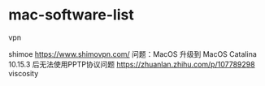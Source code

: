 # mac-software-list
vpn 

shimoe https://www.shimovpn.com/
问题：MacOS 升级到 MacOS Catalina 10.15.3 后无法使用PPTP协议问题 https://zhuanlan.zhihu.com/p/107789298
viscosity
